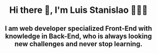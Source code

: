 <h1 align="center">Hi there 👋, I'm Luis Stanislao 👨🏻‍💻</h1>
<h2 align="center">I am web developer specialized Front-End with knowledge in Back-End, who is always looking new challenges and never stop learning.</h1>






<!--
**Lstanislao/Lstanislao** is a ✨ _special_ ✨ repository because its `README.md` (this file) appears on your GitHub profile.

Here are some ideas to get you started:

- 🔭 I’m currently working on ...
- 🌱 I’m currently learning ...
- 👯 I’m looking to collaborate on ...
- 🤔 I’m looking for help with ...
- 💬 Ask me about ...
- 📫 How to reach me: ...
- 😄 Pronouns: ...
- ⚡ Fun fact: ...
-->
